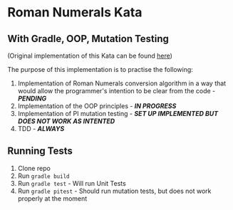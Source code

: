 # Roman Numerals Kata
## With Gradle, OOP, Mutation Testing

(Original implementation of this Kata can be found [here](https://github.com/nixlim/romanNumerals))

The purpose of this implementation is to practise the following:

1. Implementation of Roman Numerals conversion algorithm in a way that would 
allow the programmer's intention to be clear from the code - **_PENDING_**
2. Implementation of the OOP principles - **_IN PROGRESS_**
3. Implementation of PI mutation testing - **_SET UP IMPLEMENTED BUT DOES NOT 
WORK AS INTENTED_**
4. TDD - **_ALWAYS_**

## Running Tests

1. Clone repo
2. Run `gradle build`
3. Run `gradle test` - Will run Unit Tests
4. Run `gradle pitest` - Should run mutation tests, but does not work 
properly at the moment
